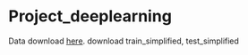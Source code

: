 # Project_deeplearning
Data download [here](https://www.kaggle.com/c/quickdraw-doodle-recognition/data?select=train_simplified).
download train_simplified, test_simplified

